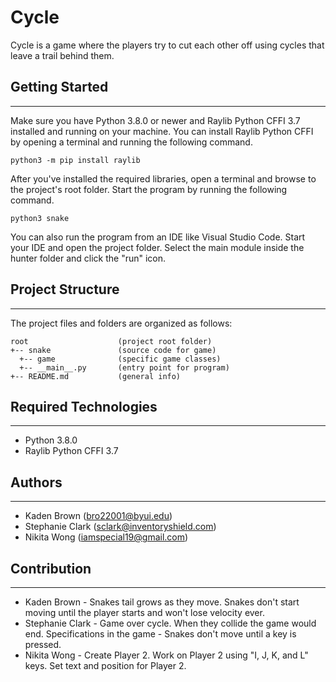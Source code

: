 # Cycle
Cycle is a game where the players try to cut each other off using cycles that leave a trail behind them.

## Getting Started
---
Make sure you have Python 3.8.0 or newer and Raylib Python CFFI 3.7 installed and running on your machine. You can install Raylib Python CFFI by opening a terminal and running the following command.

```
python3 -m pip install raylib
```

After you've installed the required libraries, open a terminal and browse to the project's root folder. Start the program by running the following command.

```
python3 snake 
```

You can also run the program from an IDE like Visual Studio Code. Start your IDE and open the project folder. Select the main module inside the hunter folder and click the "run" icon.

## Project Structure
---
The project files and folders are organized as follows:

```
root                    (project root folder)
+-- snake               (source code for game)
  +-- game              (specific game classes)
  +-- __main__.py       (entry point for program)
+-- README.md           (general info)
```

## Required Technologies
---
* Python 3.8.0
* Raylib Python CFFI 3.7

## Authors
---
* Kaden Brown (bro22001@byui.edu)
* Stephanie Clark (sclark@inventoryshield.com)
* Nikita Wong (iamspecial19@gmail.com)

## Contribution
---
* Kaden Brown - Snakes tail grows as they move. Snakes don't start moving until the player starts and won't lose velocity ever.
* Stephanie Clark - Game over cycle. When they collide the game would end. Specifications in the game - Snakes don't move until a key is pressed.
* Nikita Wong - Create Player 2. Work on Player 2 using "I, J, K, and L" keys. Set text and position for Player 2.